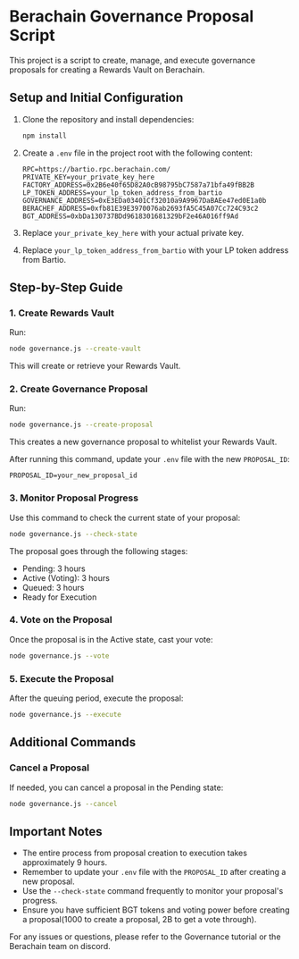 # Berachain Governance Proposal Script

This project is a script to create, manage, and execute governance proposals for creating a Rewards Vault on Berachain.

## Setup and Initial Configuration

1. Clone the repository and install dependencies:

   ```bash
   npm install
   ```

2. Create a `.env` file in the project root with the following content:

   ```
   RPC=https://bartio.rpc.berachain.com/
   PRIVATE_KEY=your_private_key_here
   FACTORY_ADDRESS=0x2B6e40f65D82A0cB98795bC7587a71bfa49fBB2B
   LP_TOKEN_ADDRESS=your_lp_token_address_from_bartio
   GOVERNANCE_ADDRESS=0xE3EDa03401Cf32010a9A9967DaBAEe47ed0E1a0b
   BERACHEF_ADDRESS=0xfb81E39E3970076ab2693fA5C45A07Cc724C93c2
   BGT_ADDRESS=0xbDa130737BDd9618301681329bF2e46A016ff9Ad
   ```

3. Replace `your_private_key_here` with your actual private key.
4. Replace `your_lp_token_address_from_bartio` with your LP token address from Bartio.

## Step-by-Step Guide

### 1. Create Rewards Vault

Run:

```bash
node governance.js --create-vault
```

This will create or retrieve your Rewards Vault.

### 2. Create Governance Proposal

Run:

```bash
node governance.js --create-proposal
```

This creates a new governance proposal to whitelist your Rewards Vault.

After running this command, update your `.env` file with the new `PROPOSAL_ID`:

```
PROPOSAL_ID=your_new_proposal_id
```

### 3. Monitor Proposal Progress

Use this command to check the current state of your proposal:

```bash
node governance.js --check-state
```

The proposal goes through the following stages:

- Pending: 3 hours
- Active (Voting): 3 hours
- Queued: 3 hours
- Ready for Execution

### 4. Vote on the Proposal

Once the proposal is in the Active state, cast your vote:

```bash
node governance.js --vote
```

### 5. Execute the Proposal

After the queuing period, execute the proposal:

```bash
node governance.js --execute
```

## Additional Commands

### Cancel a Proposal

If needed, you can cancel a proposal in the Pending state:

```bash
node governance.js --cancel
```

## Important Notes

- The entire process from proposal creation to execution takes approximately 9 hours.
- Remember to update your `.env` file with the `PROPOSAL_ID` after creating a new proposal.
- Use the `--check-state` command frequently to monitor your proposal's progress.
- Ensure you have sufficient BGT tokens and voting power before creating a proposal(1000 to create a proposal, 2B to get a vote through).

For any issues or questions, please refer to the Governance tutorial or the Berachain team on discord.
